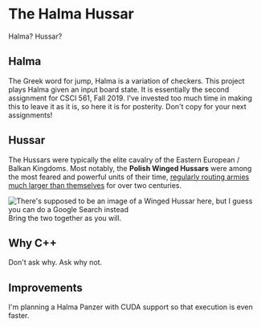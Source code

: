 # The Halma Hussar

Halma? Hussar?

## Halma

The Greek word for jump, Halma is a variation of checkers. This project plays Halma given an input board state. It is essentially the second assignment for CSCI 561, Fall 2019. I've invested too much time in making this to leave it as it is, so here it is for posterity. Don't copy for your next assignments!

## Hussar

The Hussars were typically the elite cavalry of the Eastern European / Balkan Kingdoms. Most notably, the **Polish Winged Hussars** were among the most feared and powerful units of their time, [regularly routing armies much larger than themselves](http://www.badassoftheweek.com/hussars.html) for over two centuries.

![There's supposed to be an image of a Winged Hussar here, but I guess you can do a Google Search instead](https://cdn.forums.splashdamage.com/original/3X/7/2/721cfc785adbdfe8983e1c7c58aabfa2fbc2fb0a.jpg)
Bring the two together as you will.

## Why C++

Don't ask why. Ask why not.

## Improvements

I'm planning a Halma Panzer with CUDA support so that execution is even faster.
